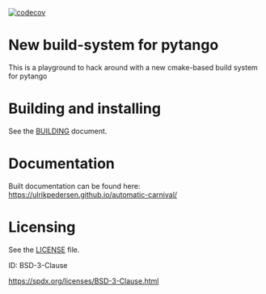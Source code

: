 [![codecov](https://codecov.io/gh/ulrikpedersen/automatic-carnival/branch/main/graph/badge.svg?token=KMMX7360UD)](https://codecov.io/gh/ulrikpedersen/automatic-carnival)


# New build-system for pytango

This is a playground to hack around with a new cmake-based build system for pytango

# Building and installing

See the [BUILDING](BUILDING.md) document.

# Documentation

Built documentation can be found here: https://ulrikpedersen.github.io/automatic-carnival/

# Licensing

See the [LICENSE](LICENSE) file.

ID: BSD-3-Clause

https://spdx.org/licenses/BSD-3-Clause.html

